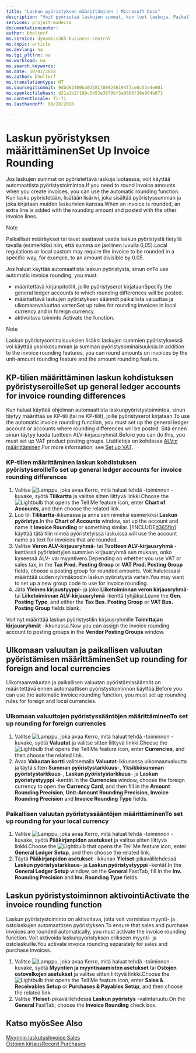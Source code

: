 ```yaml
---
title: "Laskun pyöristyksen määrittäminen | Microsoft Docs"
description: "Voit pyöristää laskujen summat, kun luot laskuja. Paikalliset määräykset tai tavat voivat lisäksi edellyttää laskun pyöristystä tietyllä tavalla (esimerkiksi niin, että summa on jaollinen luvulla 0,05)."
services: project-madeira
documentationcenter: 
author: bholtorf
ms.service: dynamics365-business-central
ms.topic: article
ms.devlang: na
ms.tgt_pltfrm: na
ms.workload: na
ms.search.keywords: 
ms.date: 10/01/2018
ms.author: bholtorf
ms.translationtype: HT
ms.sourcegitcommit: 9dbd92409ba02281f008246194f3ce0c53e4e001
ms.openlocfilehash: d21a1b2f199c5d53e3879bf3a0866f39e904b873
ms.contentlocale: fi-fi
ms.lasthandoff: 09/28/2018

---
```

# <a name="set-up-invoice-rounding"></a><span data-ttu-id="8a958-104">Laskun pyöristyksen määrittäminen</span><span class="sxs-lookup"><span data-stu-id="8a958-104">Set Up Invoice Rounding</span></span>
<span data-ttu-id="8a958-105">Jos laskujen summat on pyöristettävä laskuja luotaessa, voit käyttää automaattista pyöristystoimintoa.</span><span class="sxs-lookup"><span data-stu-id="8a958-105">If you need to round invoice amounts when you create invoices, you can use the automatic rounding function.</span></span> <span data-ttu-id="8a958-106">Kun lasku pyöristetään, lisätään lisärivi, joka sisältää pyöristyssumman ja joka kirjataan muiden laskurivien kanssa.</span><span class="sxs-lookup"><span data-stu-id="8a958-106">When an invoice is rounded, an extra line is added with the rounding amount and posted with the other invoice lines.</span></span>

> [!NOTE]  
>  <span data-ttu-id="8a958-107">Paikalliset määräykset tai tavat saattavat vaatia laskun pyöristystä tietyllä tavalla (esimerkiksi niin, että summa on jaollinen luvulla 0,05).</span><span class="sxs-lookup"><span data-stu-id="8a958-107">Local regulations or local custom may require the invoice to be rounded in a specific way, for example, to an amount divisible by 0.05.</span></span>  

<span data-ttu-id="8a958-108">Jos haluat käyttää automaattista laskun pyöristystä, sinun on</span><span class="sxs-lookup"><span data-stu-id="8a958-108">To use automatic invoice rounding, you must:</span></span>  

* <span data-ttu-id="8a958-109">määritettävä kirjanpitotilit, joille pyöristyserot kirjataan</span><span class="sxs-lookup"><span data-stu-id="8a958-109">Specify the general ledger accounts to which rounding differences will be posted.</span></span>  
* <span data-ttu-id="8a958-110">määritettävä laskujen pyöristyksen säännöt paikallista valuuttaa ja ulkomaanvaluuttaa varten</span><span class="sxs-lookup"><span data-stu-id="8a958-110">Set up rules for rounding invoices in local currency and in foreign currency.</span></span>  
* <span data-ttu-id="8a958-111">aktivoitava toiminto.</span><span class="sxs-lookup"><span data-stu-id="8a958-111">Activate the function.</span></span>  

> [!NOTE]  
>  <span data-ttu-id="8a958-112">Laskun pyöristysominaisuuksien lisäksi laskujen summien pyöristyksessä voi käyttää yksikkösumman ja summan pyöristysominaisuuksia.</span><span class="sxs-lookup"><span data-stu-id="8a958-112">In addition to the invoice rounding features, you can round amounts on invoices by the unit-amount rounding feature and the amount rounding feature.</span></span>  

## <a name="set-up-general-ledger-accounts-for-invoice-rounding-differences"></a><span data-ttu-id="8a958-113">KP-tilien määrittäminen laskun kohdistuksen pyöristyseroille</span><span class="sxs-lookup"><span data-stu-id="8a958-113">Set up general ledger accounts for invoice rounding differences</span></span>
<span data-ttu-id="8a958-114">Kun haluat käyttää ohjelman automaattista laskunpyöristystoimintoa, sinun täytyy määrittää se KP-tili (tai ne KP-tilit), joille pyöristyserot kirjataan.</span><span class="sxs-lookup"><span data-stu-id="8a958-114">To use the automatic invoice rounding function, you must set up the general ledger account or accounts where rounding differences will be posted.</span></span> <span data-ttu-id="8a958-115">Sitä ennen sinun täytyy luoda tuotteen ALV-kirjausryhmät.</span><span class="sxs-lookup"><span data-stu-id="8a958-115">Before you can do this, you must set up VAT product posting groups.</span></span> <span data-ttu-id="8a958-116">Lisätietoja on kohdassa [ALV:n määrittäminen](finance-setup-vat.md).</span><span class="sxs-lookup"><span data-stu-id="8a958-116">For more information, see [Set up VAT](finance-setup-vat.md).</span></span>  

### <a name="to-set-up-general-ledger-accounts-for-invoice-rounding-differences"></a><span data-ttu-id="8a958-117">KP-tilien määrittäminen laskun kohdistuksen pyöristyseroille</span><span class="sxs-lookup"><span data-stu-id="8a958-117">To set up general ledger accounts for invoice rounding differences</span></span>  
1. <span data-ttu-id="8a958-118">Valitse ![Lamppu, joka avaa Kerro, mitä haluat tehdä -toiminnon](media/ui-search/search_small.png "Kerro, mitä haluat tehdä") -kuvake, syötä **Tilikartta** ja valitse sitten liittyvä linkki.</span><span class="sxs-lookup"><span data-stu-id="8a958-118">Choose the ![Lightbulb that opens the Tell Me feature](media/ui-search/search_small.png "Tell me what you want to do") icon, enter **Chart of Accounts**, and then choose the related link.</span></span>  
2. <span data-ttu-id="8a958-119">Luo tili **Tilikartta**-ikkunassa ja anna sen nimeksi esimerkiksi **Laskun pyöristys**.</span><span class="sxs-lookup"><span data-stu-id="8a958-119">In the **Chart of Accounts** window, set up the account and name it **Invoice Rounding** or something similar.</span></span> [!INCLUDE[d365fin](includes/d365fin_md.md)] <span data-ttu-id="8a958-120">käyttää tätä tilin nimeä pyöristetyissä laskuissa.</span><span class="sxs-lookup"><span data-stu-id="8a958-120">will use the account name as text for invoices that are rounded.</span></span>  
3. <span data-ttu-id="8a958-121">Valitse **Veron ALV-kirjausryhmä**- tai **Tuotteen ALV-kirjausryhmä** -kentässä pyöristettyjen summien kirjausryhmä sen mukaan, onko kyseessä ALV- vai myyntivero.</span><span class="sxs-lookup"><span data-stu-id="8a958-121">Depending on whether you use VAT or sales tax, in the **Tax Prod. Posting Group** or **VAT Prod. Posting Group** fields, choose a posting group for rounded amounts.</span></span> <span data-ttu-id="8a958-122">Voit halutessasi määrittää uuden ryhmäkoodin laskun pyöristystä varten.</span><span class="sxs-lookup"><span data-stu-id="8a958-122">You may want to set up a new group code to use for invoice rounding.</span></span>
4. <span data-ttu-id="8a958-123">Jätä **Yleinen kirjaustyyppi**- ja joko **Liiketoiminnan veron kirjausryhmä**- tai **Liiketoiminnan ALV-kirjausryhmä** -kenttä tyhjäksi.</span><span class="sxs-lookup"><span data-stu-id="8a958-123">Leave the **Gen. Posting Type**, and either the **Tax Bus. Posting Group** or **VAT Bus. Posting Group** fields blank.</span></span> <!-- Why do we say to leave these blank, when there are a lot of other fields we also leave blank but don't mention? -->  

<span data-ttu-id="8a958-124">Voit nyt määrittää laskun pyöristystilin kirjausryhmille **Toimittajan kirjausryhmät** -ikkunassa.</span><span class="sxs-lookup"><span data-stu-id="8a958-124">Now you can assign the invoice rounding account to posting groups in the **Vendor Posting Groups** window.</span></span>  <!-- Why only the vendor posting groups? -->

## <a name="set-up-rounding-for-foreign-and-local-currencies"></a><span data-ttu-id="8a958-125">Ulkomaan valuutan ja paikallisen valuutan pyöristämisen määrittäminen</span><span class="sxs-lookup"><span data-stu-id="8a958-125">Set up rounding for foreign and local currencies</span></span>
<span data-ttu-id="8a958-126">Ulkomaanvaluutan ja paikallisen valuutan pyöristämissäännöt on määritettävä ennen automaattisen pyöristystoiminnon käyttöä.</span><span class="sxs-lookup"><span data-stu-id="8a958-126">Before you can use the automatic invoice rounding function, you must set up rounding rules for foreign and local currencies.</span></span>

### <a name="to-set-up-rounding-for-foreign-currencies"></a><span data-ttu-id="8a958-127">Ulkomaan valuuttojen pyöristyssääntöjen määrittäminen</span><span class="sxs-lookup"><span data-stu-id="8a958-127">To set up rounding for foreign currencies</span></span>  
1. <span data-ttu-id="8a958-128">Valitse ![Lamppu, joka avaa Kerro, mitä haluat tehdä -toiminnon](media/ui-search/search_small.png "Kerro, mitä haluat tehdä") -kuvake, syötä **Valuutat** ja valitse sitten liittyvä linkki.</span><span class="sxs-lookup"><span data-stu-id="8a958-128">Choose the ![Lightbulb that opens the Tell Me feature](media/ui-search/search_small.png "Tell me what you want to do") icon, enter **Currencies**, and then choose the related link.</span></span>  
2. <span data-ttu-id="8a958-129">Avaa **Valuutan kortti** valitsemalla **Valuutat**-ikkunassa ulkomaanvaluutta ja täytä sitten **Summan pyöristystarkkuus**-, **Yksikkösumman pyöristystarkkuus**-, **Laskun pyöristystarkkuus**- ja **Laskun pyöristystyyppi** -kentät.</span><span class="sxs-lookup"><span data-stu-id="8a958-129">In the **Currencies** window, choose the foreign currency to open the **Currency Card**, and then fill in the **Amount Rounding Precision**, **Unit-Amount Rounding Precision**, **Invoice Rounding Precision** and **Invoice Rounding Type** fields.</span></span>

### <a name="to-set-up-rounding-for-your-local-currency"></a><span data-ttu-id="8a958-130">Paikallisen valuutan pyöristyssääntöjen määrittäminen</span><span class="sxs-lookup"><span data-stu-id="8a958-130">To set up rounding for your local currency</span></span>
1. <span data-ttu-id="8a958-131">Valitse ![Lamppu, joka avaa Kerro, mitä haluat tehdä -toiminnon](media/ui-search/search_small.png "Kerro, mitä haluat tehdä") -kuvake, syötä **Pääkirjanpidon asetukset** ja valitse sitten liittyvä linkki.</span><span class="sxs-lookup"><span data-stu-id="8a958-131">Choose the ![Lightbulb that opens the Tell Me feature](media/ui-search/search_small.png "Tell me what you want to do") icon, enter **General Ledger Setup**, and then choose the related link.</span></span>  
2. <span data-ttu-id="8a958-132">Täytä **Pääkirjanpidon asetukset** -ikkunan **Yleiset**-pikavälilehdessä **Laskun pyöristystarkkuus**- ja **Laskun pyöristystyyppi** -kentät.</span><span class="sxs-lookup"><span data-stu-id="8a958-132">In the **General Ledger Setup** window, on the **General** FastTab, fill in the **Inv. Rounding Precision** and **Inv. Rounding Type** fields.</span></span>  

## <a name="activate-the-invoice-rounding-function"></a><span data-ttu-id="8a958-133">Laskun pyöristystoiminnon aktivointi</span><span class="sxs-lookup"><span data-stu-id="8a958-133">Activate the invoice rounding function</span></span>  
<span data-ttu-id="8a958-134">Laskun pyöristystoiminto on aktivoitava, jotta voit varmistaa myynti- ja ostolaskujen automaattisen pyöristyksen.</span><span class="sxs-lookup"><span data-stu-id="8a958-134">To ensure that sales and purchase invoices are rounded automatically, you must activate the invoice rounding function.</span></span> <span data-ttu-id="8a958-135">Voit aktivoida laskunpyöristyksen erikseen myynti- ja ostolaskuille.</span><span class="sxs-lookup"><span data-stu-id="8a958-135">You activate invoice rounding separately for sales and purchase invoices.</span></span>

1. <span data-ttu-id="8a958-136">Valitse ![Lamppu, joka avaa Kerro, mitä haluat tehdä -toiminnon](media/ui-search/search_small.png "Kerro, mitä haluat tehdä") -kuvake, syötä **Myyntien ja myyntisaamisten asetukset** tai **Ostojen ostovelkojen asetukset** ja valitse sitten liittyvä linkki.</span><span class="sxs-lookup"><span data-stu-id="8a958-136">Choose the ![Lightbulb that opens the Tell Me feature](media/ui-search/search_small.png "Tell me what you want to do") icon, enter **Sales & Receivables Setup** or **Purchases & Payables Setup**, and then choose the related link.</span></span>  
2. <span data-ttu-id="8a958-137">Valitse **Yleiset**-pikavälilehdessä **Laskun pyöristys** -valintaruutu.</span><span class="sxs-lookup"><span data-stu-id="8a958-137">On the **General** FastTab, choose the **Invoice Rounding** check box.</span></span>  

## <a name="see-also"></a><span data-ttu-id="8a958-138">Katso myös</span><span class="sxs-lookup"><span data-stu-id="8a958-138">See Also</span></span>  
[<span data-ttu-id="8a958-139">Myynnin laskutus</span><span class="sxs-lookup"><span data-stu-id="8a958-139">Invoice Sales</span></span>](sales-how-invoice-sales.md)  
[<span data-ttu-id="8a958-140">Ostojen kirjaus</span><span class="sxs-lookup"><span data-stu-id="8a958-140">Record Purchases</span></span>](purchasing-how-record-purchases.md)

